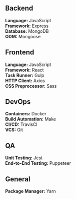 Backend
----------------------------------------
**Language:** JavaScript  
**Framework:** Express  
**Database:** MongoDB  
**ODM:** Mongoose  

Frontend
----------------------------------------
**Language:** JavaScript  
**Framework:** React  
**Task Runner:** Gulp   
**HTTP Client:** Axios  
**CSS Preprocessor:** Sass  

DevOps
----------------------------------------
**Containers:** Docker  
**Build Automation:** Make  
**CI/CD:** TravisCI  
**VCS:** Git  

QA
----------------------------------------
**Unit Testing:** Jest  
**End-to-End Testing:** Puppeteer  

General
----------------------------------------
**Package Manager:** Yarn  